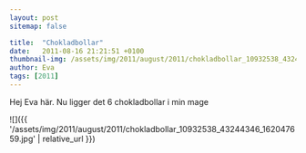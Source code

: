 ```yaml
---
layout: post
sitemap: false

title:  "Chokladbollar"
date:   2011-08-16 21:21:51 +0100
thumbnail-img: /assets/img/2011/august/2011/chokladbollar_10932538_43244346_162047659.jpg
author: Eva
tags: [2011]
---
```


Hej Eva här. Nu ligger det 6 chokladbollar i min mage

![]({{ '/assets/img/2011/august/2011/chokladbollar_10932538_43244346_162047659.jpg'  | relative_url }})

